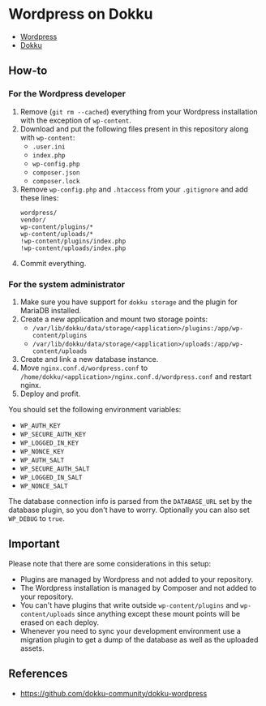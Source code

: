 # Wordpress on Dokku

- [Wordpress](http://wordpress.org)
- [Dokku](http://dokku.viewdocs.io/dokku)

## How-to

### For the Wordpress developer

1. Remove (`git rm --cached`) everything from your Wordpress installation with the exception of `wp-content`.
2. Download and put the following files present in this repository along with `wp-content`:
    - `.user.ini`
    - `index.php`
    - `wp-config.php`
    - `composer.json`
    - `composer.lock`
3. Remove `wp-config.php` and `.htaccess` from your `.gitignore` and add these lines:
    ```
    wordpress/
    vendor/
    wp-content/plugins/*
    wp-content/uploads/*
    !wp-content/plugins/index.php
    !wp-content/uploads/index.php
    ```
4. Commit everything.

### For the system administrator

1. Make sure you have support for `dokku storage` and the plugin for MariaDB installed.
2. Create a new application and mount two storage points:
    - `/var/lib/dokku/data/storage/<application>/plugins:/app/wp-content/plugins`
    - `/var/lib/dokku/data/storage/<application>/uploads:/app/wp-content/uploads`
3. Create and link a new database instance.
4. Move `nginx.conf.d/wordpress.conf` to `/home/dokku/<application>/nginx.conf.d/wordpress.conf` and restart nginx.
5. Deploy and profit.

You should set the following environment variables:

- `WP_AUTH_KEY`
- `WP_SECURE_AUTH_KEY`
- `WP_LOGGED_IN_KEY`
- `WP_NONCE_KEY`
- `WP_AUTH_SALT`
- `WP_SECURE_AUTH_SALT`
- `WP_LOGGED_IN_SALT`
- `WP_NONCE_SALT`

The database connection info is parsed from the `DATABASE_URL` set by the database plugin, so you don't have to worry. Optionally you can also set `WP_DEBUG` to `true`.

## Important

Please note that there are some considerations in this setup:

- Plugins are managed by Wordpress and not added to your repository.
- The Wordpress installation is managed by Composer and not added to your repository.
- You can't have plugins that write outside `wp-content/plugins` and `wp-content/uploads` since anything except these mount points will be erased on each deploy.
- Whenever you need to sync your development environment use a migration plugin to get a dump of the database as well as the uploaded assets.

## References

- https://github.com/dokku-community/dokku-wordpress
